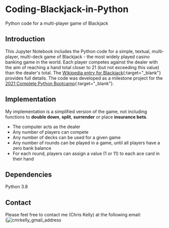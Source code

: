# Coding-Blackjack-in-Python
Python code for a multi-player game of Blackjack

## Introduction
This Jupyter Notebook includes the Python code for a simple, textual, multi-player, multi-deck game of Blackjack - the most widely played casino banking game in the world. Each player competes against the dealer with the aim of reaching a hand total closer to 21 (but not exceeding this value) than the dealer's total. The [Wikipedia entry for Blackjack](https://en.wikipedia.org/wiki/Blackjack){:target="_blank"} provides full details. The code was developed as a milestone project for the [2021 Complete Python Bootcamp](https://www.udemy.com/course/complete-python-bootcamp/){:target="_blank"}.

## Implementation
My implementation is a simplified version of the game, not including functions to **double down**, **split**, **surrender** or place **insurance bets**.
- The computer acts as the dealer
- Any number of players can compete
- Any number of decks can be used for a given game
- Any number of rounds can be played in a game, until all players have a zero bank balance
- For each round, players can assign a value (1 or 11) to each ace card in their hand

## Dependencies
Python 3.8

## Contact
Please feel free to contact me (Chris Kelly) at the following email:<br/>
(![cmrkelly_gmail_address](<img src="https://user-images.githubusercontent.com/84908213/132017045-478f11d5-8c5d-4835-9174-1992a92a187c.jpg" alt="email" width"200"/img>)
